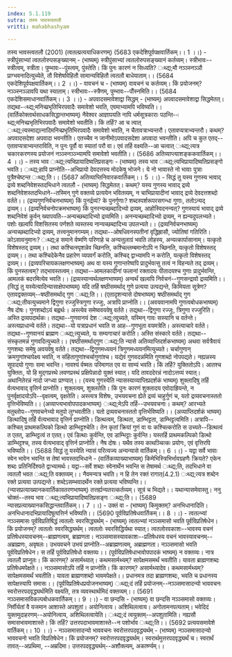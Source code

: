 ```yaml
---
index: 5.1.119
sutra: तस्य भावस्त्वतलौ
vritti: mahabhashyam

---
```

 तस्य भावस्त्वतलौ (2001) (त्वतल्प्रत्ययाधिकरणम्) (5683 एकदेशिपूर्वपक्षवार्तिकम्।। 1 ।।) - स्त्रीपुंसाभ्यां त्वतलोरुपसङ्ख्यानम् - (भाष्यम्) स्त्रीपुंसाभ्यां त्वतलोरुपसङ्ख्यानं कर्तव्यम्। स्त्रीभावः--स्त्रीत्वम्, स्त्रीता। पुम्भावः--पुंस्त्वम्, पुंस्तेति। किं पुनः कारणं न सिध्यति? ःथ्द्य;मौ नञ्ञ्स्नञ्ञौ प्राग्भवनादित्युच्येते, तौ विशेषविहितौ सामान्यविहितौ त्वतलौ बाधेयाताम्।। (5684 एकदेशिपूर्वपक्षवार्तिकम्।। 2 ।।) - वावचनं च - (भाष्यम्) वावचनं च कर्तव्यम्। किं प्रयोजनम्? नञ्ञ्स्नञ्ञावपि यथा स्याताम्। स्त्रीभावः--स्त्रैणम्, पुम्भावः--पौंस्नमिति।। (5684 एकदेशिसमाधानवार्तिकम्।। 3 ।।) - अपवादसमावेशाद्वा सिद्धम् - (भाष्यम्) अपवादसमावेशाद्वा सिद्धमेतत्। तद्यथा--ःथ्द्य;मनिच्प्रभृतिभिरपवादैः समावेशो भवति, एवमाभ्यामपि भविष्यति।। (वार्तिकोक्तार्थसाधकसिद्धान्तभाष्यम्) नैवेश्वर आज्ञापयति नापि धर्मसूत्रकाराः पठन्ति--ःथ्द्य;मनिच्प्रभृतिभिरपवादैः समावेशो भवतीति। किं तर्हि? आ च त्वात् ःथ्द्य;त्यस्माद्यत्नादिमनिच्प्रभृतिभिरपवादैः समावेशो भवति, न चैतावत्राभ्यन्तरौ। एतावप्यत्राभ्यन्तरौ। कथम्? अपवादसदेशा अपवादा भवन्तीति। एतच्चैव न जानीमोऽपवादसदेशा अपवादा भवन्तीति। अपि च कुत एतद्--एतावप्यत्राभ्यन्तराविति, न पुनः पूर्वौ वा स्यातां परौ वा। एवं तर्हि वक्ष्यति--आ चत्वात् ःथ्द्य;त्यत्र चकारकरणस्य प्रयोजनं नञ्ञ्स्नञ्ञ्भ्यामपि समावेशो भवतीति।। (5686 अतिव्याप्त्याशङ्ककवार्तिकम्।। 4 ।।) - तस्य भाव ःथ्द्य;त्यभिप्रायादिष्वतिप्रसङ्गः - (भाष्यम्) तस्य भाव ःथ्द्य;त्यभिप्रायादिष्वतिप्रसङ्गो भवति। ःथ्द्य;हापि प्राप्नोति--अभिप्रायो देवदत्तस्य मोदकेषु भोजने। ये नो भावास्ते नो भावाः पुत्राः पुत्रैश्चेष्टन्त ःथ्द्य;ति।। (5687 अतिव्याप्तिनिवारकवार्तिकम्।। 5 ।।) - सिद्धं तु यस्य गुणस्य भावाद् द्रव्ये शब्दनिवेशस्तदभिधाने त्वतलौ - (भाष्यम्) सिद्धमेतत्। कथम्? यस्य गुणस्य भावाद् द्रव्ये शब्दनिवेशस्तदभिधाने--तस्मिन् गुणे वक्तव्ये प्रत्ययेन भवितव्यम्, न चाभिप्रायादीनां भावाद् द्रव्ये देवदत्तशब्दो वर्तते।। (द्रव्यगुणनिर्वचनभाष्यम्) किं पुनर्द्रव्यं? के पुनर्गुणाः? शब्दस्पर्शरूपरसगन्धा गुणाः, ततोऽन्यद् द्रव्यम्।। (द्रव्यनिर्वचनोपक्रमभाष्यम्) किं पुनरन्यच्छब्दादिभ्यो द्रव्यम्, आहोस्विदनन्यत्? गुणस्यायं भावाद् द्रव्ये शब्दनिवेशं कुर्वन् ख्यापयति--अन्यच्छब्दादिभ्यो द्रव्यमिति। अनन्यच्छब्दादिभ्यो द्रव्यम्, न ह्यन्यदुपलभ्यते। पशोः खल्वपि विशसितस्य पर्णशते व्यस्तस्य नान्यच्छब्दादिभ्य उपलभ्यते।। (द्रव्यनिर्वचनभाष्यम्) अन्यच्छब्दादिभ्यो द्रव्यम्, तत्त्वनुमानगम्यम्। तद्यथा--ओषधिवनस्पतीनां वृद्धिह्रासौ, ज्योतिषां गतिरिति। कोऽसावनुमानः? ःथ्द्य;ह समाने र्वष्मणि परिणाहे च अन्यत्तुलाग्रं भवति लोहस्य, अन्यत्कार्पासानाम्। यत्कृतो विशेषस्तद् द्रव्यम्।। तथा कश्चित्स्पृशन्नेव च्छिनत्ति, कश्चिल्लम्बमानोऽपि न च्छिनति, यत्कृतो विशेषस्तद् द्रव्यम्।। तथा कश्चिदेकेनैव प्रहारेण व्यपवर्गं करोति, कश्चिद् द्वाभ्यामपि न करोति, यत्कृतो विशेषस्तद् द्रव्यम्।। (द्रव्यपरिचायकलक्षणभाष्यम्) अथ वा यस्य गुणान्तरेष्वपि प्रादुर्भवत्सु तत्वं न विहन्यते तद् द्रव्यम्। किं पुनस्तत्वम्? तद्भावस्तत्वम्। तद्यथा--आमलकादीनां फलानां रक्तादयः पीतादयश्च गुणाः प्रादुर्भवन्ति, आमलकं बदरमित्येव भवति।। (द्रव्यस्यान्वर्थलक्षणभाष्यम्) अन्वर्थं खल्वपि निर्वचनं--गुणसन्द्रावो द्रव्यमिति।। (सिद्धं तु यस्येत्यादिन्यासाक्षेपभाष्यम्) यदि तर्हि षष्ठीसमर्थाद् गुणे प्रत्यया उत्पद्यन्ते, किमियता सूत्रेण? एतावद्वक्तव्यम्--षष्ठीसमर्थाद् गुण ःथ्द्य;ति।। (एतादृशन्यासे दोषभाष्यम्) षष्ठीसमर्थाद् गुण ःथ्द्य;तीयत्युच्यमाने द्विगुणा रज्जुस्त्रिगुणा रज्जुः, अत्रापि प्राप्नोति।। (अवयवानामपि गुणत्वबोधकभाष्यम्) नैष दोषः। गुणशब्दोऽयं बह्वर्थः। अस्त्येव समेष्ववयवेषु वर्तते। तद्यथा--द्विगुणा रज्जुः, त्रिगुणा रज्जुरिति। अस्ति द्रव्यपदार्थकः। तद्यथा--गुणवानयं देश ःथ्द्य;त्युच्यते, यस्मिन् गावः सस्यानि च वर्तन्ते। अस्त्यप्राधान्ये वर्तते। तद्यथा--यो यत्राप्रधानं भवति स आह--गुणभूता वयमत्रेति। अस्त्याचारे वर्तते। तद्यथा--गुणवानयं ब्राह्मण ःथ्द्य;त्युच्यते, यः सम्यगाचारं करोति। अस्ति संस्कारे वर्तते। तद्यथा--संस्कृतमन्नं गुणवदित्युच्यते।। (षष्ठीसमर्थाद्गुण ःथ्द्य;ति न्यासे अतिव्याप्तिदर्शकभाष्यम्) अथवा सर्वत्रैवायं गुणशब्दः समेषु अवयवेषु वर्तते। तद्यथा--द्विगुणमध्ययनं त्रिगुणमध्ययनमित्युच्यते। चर्चागुणान् क्रमगुणांश्चापेक्ष्य भवति, न संहितागुणांश्चर्चागुणांश्च। यद्येवं गुणवदन्नमिति गुणशब्दो नोपपद्यते। नह्यन्नस्य सूपादयो गुणाः समा भवन्ति। नावश्यं र्वष्मतः परिमाणत एव वा साम्यं भवति। किं तर्हि? युक्तितोऽपि। आतश्च युक्तितः, यो हि मुद्गप्रस्थे लवणप्रस्थं प्रक्षिपेन्नादो युक्तं स्यात्। यदि तावददेरन्नं नादोऽत्तव्यं स्यात्। अथानितेरन्नं नादो जग्ध्वा प्राण्यात्।। (यस्य गुणस्येति न्यासस्याव्याप्तिप्रदर्शकं भाष्यम्) शुक्लादिषु तर्हि र्वत्यभावाद् वृत्तिर्न प्राप्नोति। शुक्लत्वम्, शुक्लतेति। किं पुनः कारणं शुक्लादय एवोदाह्रियन्ते, न पुनर्वृक्षादयोऽपि--वृक्षत्वम्, वृक्षतेति। अस्त्यत्र विशेषः, उभयवचना ह्येते द्रव्यं चाहुर्गुणं च, यतो द्रव्यवचनास्ततो वृत्तिर्भविष्यति।। (अव्याप्त्यभावोपपादकभाष्यम्) ःथ्द्य;मेऽपि तर्हि--उभयवचनाः। कथम्? आरभ्यते मतुब्लोपः--गुणवचनेभ्यो मतुपो लुग्भवतीति। यतो द्रव्यवचनास्ततो वृत्तिर्भविष्यति।। (अव्याप्तिदर्शकं भाष्यम्) डित्थादिषु तर्हि र्वत्यभावाद वृत्तिर्न प्राप्नोति। डित्थत्वम्, डित्थता, डाम्भिट्टता, डाम्भिट्टत्वमिति। अत्रापि--कश्चित् प्राथमकल्पिको डित्थो डाम्भिट्टश्चेति। तेन कृतां क्रियां गुणं वा यः कश्चित्करोति स उच्यते--डित्थत्वं त एतत्, डाम्भिट्टत्वं त एतत्। एवं डित्थाः कुर्वन्ति, एव डाम्भिट्टाः कुर्वन्ति। यस्तर्हि प्राथमकल्पिको डित्थो डाम्भिट्टश्च, तस्य र्वत्यभावाद् वृत्तिर्न प्राप्नोति। नैष दोषः। यथैव तस्य काथञ्चित्कः प्रयोगः, एवं वृत्तिरपि भविष्यति।। (5688 सिद्धं तु यस्येति न्यासं परित्यज्य अन्यन्यासे वार्तिकम्।। 6 ।।) - यद्वा सर्वे भावाः स्वेन भावेन भवन्ति स तेषां भावस्तदभिधाने - (वार्तिकव्याख्याभाष्यम्) किमेभिस्त्रिभिर्भावग्रहणैः क्रियते? एकेन शब्दः प्रतिनिर्दिश्यते द्वाभ्यामर्थः। यद्वा--सर्वे शब्दाः स्वेनार्थेन भवन्ति स तेषामर्थ ःथ्द्य;ति, तदभिधाने वा त्वतलौ भवत ःथ्द्य;ति वक्तव्यम्।। नैवमन्यत्र भवति। न हि तेन रक्तं रागात्(4.2.1) ःथ्द्य;त्यत्र शब्देन रक्ते प्रत्यया उत्पद्यन्ते। शब्देऽसम्भवादर्थेन रक्ते प्रत्यया भविष्यन्ति।। (न्यासप्रत्याख्यानकवार्तिकावतरणभाष्यम्) तत्तर्ह्यन्यतरत्कर्तव्यम्। सूत्रं च भिद्यते।। यथान्यासमेवास्तु। ननु चोक्तं--तस्य भाव ःथ्द्य;त्यभिप्रायादिष्वतिप्रसङ्गः ःथ्द्य;ति।। (5689 न्यासप्रत्याख्यानकसिद्धान्तवार्तिकम्।। 7 ।।) - उक्तं वा - (भाष्यम्) किमुक्तम्? अनभिधानादिति। अनभिधानादभिप्रायादिषूत्पत्तिर्न भविष्यति।। (5690 पूर्वविप्रतिषेधवार्तिकम्।। 8 ।।) - त्वतल्भ्यां नञ्ञ्समासः पूर्वविप्रतिषिद्धं त्वतलोः स्वरसिद्ध्यर्थम् - (भाष्यम्) त्वतल्भ्यां नञ्ञ्समासो भवति पूर्वविप्रतिषेधेन। किं प्रयोजनम्? त्वतलोः स्वरसिद्ध्यर्थम्। त्वतलोः स्वरसिद्धिर्यथा स्यात्। त्वतलोरवकाशः--भावस्य वचनं प्रतिषेधस्यावचनम्--ब्राह्मणत्वम्, ब्राह्मणता। नञ्ञ्समासस्यावकाशः--प्रतिषेधस्य वचनं भावस्यावचनम्--अब्राह्मणः, अवृषलः। उभयवचने उभयं प्राप्नोति--अब्राह्मणत्वम्, अब्राह्मणता। नञ्ञ्समासो भवति पूर्वविप्रतिषेधेन। स तर्हि पूर्वविप्रतिषेधो वक्तव्यः।। (पूर्वविप्रतिषेधाभावोपपादकं भाष्यम्) न वक्तव्यः। नात्र त्वतलौ प्राप्नुतः। किं कारणम्? असार्मथ्यात्। कथमसार्मथ्यम्? सापेक्षमसमर्थं भवतीति। यावता ब्राह्मणशब्दः प्रतिषेधमपेक्षते।। नञ्ञ्समासोऽपि तर्हि न प्राप्नोति। किं कारणम्? असार्मथ्यादेव। कथमसार्मथ्यम्? सापेक्षमसमर्थं भवतीति। यावता ब्राह्मणशब्दो भावमपेक्षते।। प्रधानमत्र तदा ब्राह्मणशब्दः, भवति च प्रधानस्य सापेक्षस्यापि समासः।। (पूर्वविप्रतिषेधप्रयोजनभाष्यम्) ःथ्द्य;दं तर्हि प्रयोजनम्--नञ्ञ्समासादन्यो भाववचनः स्वरोत्तरपदवृद्ध्यर्थमिति वक्ष्यति, तत्र व्यवस्थार्थमिदं वक्तव्यम्।। (5691 नञ्ञ्समासविकल्पबोधकवार्तिकम्।। 9 ।।) - वा छन्दसि - (भाष्यम्) वा छन्दसि नञ्ञ्समासो वक्तव्यः। निर्वीर्यतां वै यजमान आशास्ते अपशुतां। अयोनित्वाय। अशिथिलत्वाय। अगोतामनपत्यताम्। भवेदिदं युक्तमुदाहरणम्--अयोनित्वाय, अशिथिलत्वायेति। ःथ्द्य;दं त्वयुक्तम्--अपशुतामिति। नह्यसौ समासभावमाशास्ते। किं तर्हि? उत्तरपदाभावमाशास्ते--न पशोर्भाव ःथ्द्य;ति।। (5692 प्रत्ययसमावेशे वार्तिकम्।। 10 ।।) - नञ्ञ्समासादन्यो भाववचनः स्वरोत्तरपदवृद्ध्यर्थम् - (भाष्यम्) नञ्ञ्समासादन्यो भाववचनो भवति विप्रतिषेधेन। किं प्रयोजनम्? स्वरोत्तरपदवृद्ध्यर्थम्। स्वरार्थमुत्तरपदवृद्ध्यर्थं च। स्वरार्थं तावत्--अप्रथिमा, --अम्रदिमा। उत्तरपदवृद्ध्यर्थम्--अशौक्ल्यम्, अकार्ष्ण्यम्।। 